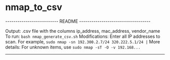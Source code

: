 # nmap_to_csv

 -------------------------- README -----------------------------------

 Output: .csv file with the columns ip_address, mac_address, vendor_name
 To run: `bash nmap_generate_csv.sh`
 Modifications: Enter all IP addresses to scan. For example, `sudo nmap -sn 192.300.2.7/24 320.222.5.1/24 |`
 More details: For unknown items, use `sudo nmap -sT -O -v 192.168...`

 ---------------------------------------------------------------------
